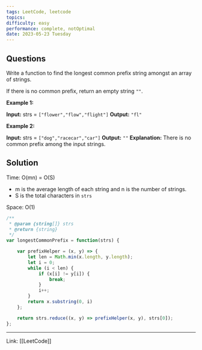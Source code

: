 ```yaml
---
tags: LeetCode, leetcode
topics: 
difficulty: easy
performance: complete, notOptimal
date: 2023-05-23 Tuesday
---
```


## Questions

Write a function to find the longest common prefix string amongst an array of strings.

If there is no common prefix, return an empty string `""`.

**Example 1:**

**Input:** strs = `["flower","flow","flight"]`
**Output:** `"fl"`

**Example 2:**

**Input:** strs = `["dog","racecar","car"]`
**Output:** `""`
**Explanation:** There is no common prefix among the input strings.

## Solution

Time: O(mn) = O(S)
- m is the average length of each string and n is the number of strings.
- S is the total characters in `strs`

Space: O(1)

```javascript
/**
 * @param {string[]} strs
 * @return {string}
 */
var longestCommonPrefix = function(strs) {

    var prefixHelper = (x, y) => {
        let len = Math.min(x.length, y.length);
        let i = 0;
        while (i < len) {
            if (x[i] != y[i]) {
                break;
            }
            i++;
        }
        return x.substring(0, i)
    };

    return strs.reduce((x, y) => prefixHelper(x, y), strs[0]);
};
```

---
Link: [[LeetCode]]
